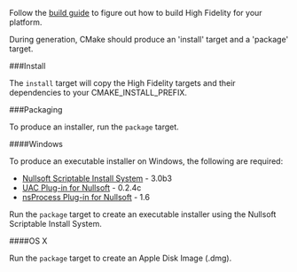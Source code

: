 Follow the [build guide](BUILD.md) to figure out how to build High Fidelity for your platform.

During generation, CMake should produce an 'install' target and a 'package' target.

###Install

The `install` target will copy the High Fidelity targets and their dependencies to your CMAKE_INSTALL_PREFIX.

###Packaging

To produce an installer, run the `package` target.

####Windows

To produce an executable installer on Windows, the following are required:

- [Nullsoft Scriptable Install System](http://nsis.sourceforge.net/Download) - 3.0b3
- [UAC Plug-in for Nullsoft](http://nsis.sourceforge.net/UAC_plug-in) - 0.2.4c
- [nsProcess Plug-in for Nullsoft](http://nsis.sourceforge.net/NsProcess_plugin) - 1.6

Run the `package` target to create an executable installer using the Nullsoft Scriptable Install System.

####OS X

Run the `package` target to create an Apple Disk Image (.dmg).
